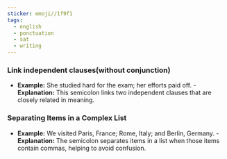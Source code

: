 ```yaml
---
sticker: emoji//1f9f1
tags:
  - english
  - ponctuation
  - sat
  - writing
---
```

### Link independent clauses(without conjunction)
- **Example:** She studied hard for the exam; her efforts paid off. - **Explanation:** This semicolon links two independent clauses that are closely related in meaning. 

### Separating Items in a Complex List
- **Example:** We visited Paris, France; Rome, Italy; and Berlin, Germany. - **Explanation:** The semicolon separates items in a list when those items contain commas, helping to avoid confusion.